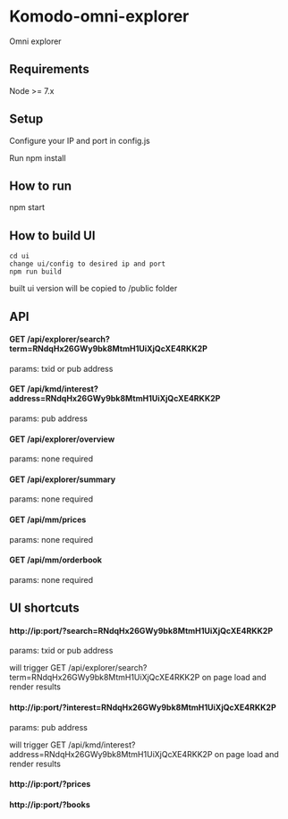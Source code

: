 # Komodo-omni-explorer

Omni explorer

## Requirements

Node >= 7.x

## Setup

Configure your IP and port in config.js

Run npm install

## How to run

npm start

## How to build UI

```
cd ui
change ui/config to desired ip and port
npm run build
```

built ui version will be copied to /public folder

## API
#### GET /api/explorer/search?term=RNdqHx26GWy9bk8MtmH1UiXjQcXE4RKK2P

params: txid or pub address

#### GET /api/kmd/interest?address=RNdqHx26GWy9bk8MtmH1UiXjQcXE4RKK2P

params: pub address

#### GET /api/explorer/overview

params: none required

#### GET /api/explorer/summary

params: none required

#### GET /api/mm/prices

params: none required

#### GET /api/mm/orderbook

params: none required

## UI shortcuts

#### http://ip:port/?search=RNdqHx26GWy9bk8MtmH1UiXjQcXE4RKK2P

params: txid or pub address

will trigger GET /api/explorer/search?term=RNdqHx26GWy9bk8MtmH1UiXjQcXE4RKK2P on page load and render results

#### http://ip:port/?interest=RNdqHx26GWy9bk8MtmH1UiXjQcXE4RKK2P

params: pub address

will trigger GET /api/kmd/interest?address=RNdqHx26GWy9bk8MtmH1UiXjQcXE4RKK2P on page load and render results

#### http://ip:port/?prices

#### http://ip:port/?books